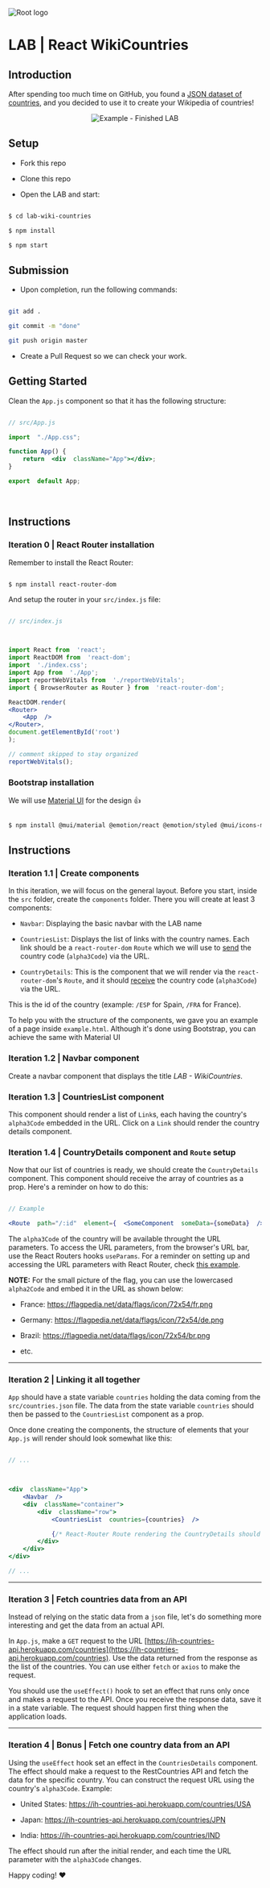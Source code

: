 
![Root logo](https://imgur.com/Hq8xgzy.png)

# LAB | React WikiCountries

  

## Introduction

  

After spending too much time on GitHub, you found a [JSON dataset of countries](https://ih-countries-api.herokuapp.com/countries), and you decided to use it to create your Wikipedia of countries!

  

<p  align="center">

<img  src="https://imgur.com/Kn6gmnR.gif"  alt="Example - Finished LAB"  />

</p>

  
  
  

## Setup

  

- Fork this repo

  

- Clone this repo

  

- Open the LAB and start:

  

```bash

$ cd lab-wiki-countries

$ npm install

$ npm start

```

  
  

## Submission

  

- Upon completion, run the following commands:

  

```bash

git add .

git commit -m "done"

git push origin master

```

  

- Create a Pull Request so we can check your work.

  
  

## Getting Started

  

Clean the `App.js` component so that it has the following structure:

  

```jsx

// src/App.js

import  "./App.css";

function App() {
	return  <div  className="App"></div>;
}

export  default App;

```

  

<br>

  

## Instructions

  

### Iteration 0 | React Router installation

  

Remember to install the React Router:

  

```shell

$ npm install react-router-dom

```

  

And setup the router in your `src/index.js` file:

  

```jsx

// src/index.js

  

import React from  'react';
import ReactDOM from  'react-dom';
import  './index.css';
import App from  './App';
import reportWebVitals from  './reportWebVitals';
import { BrowserRouter as Router } from  'react-router-dom';

ReactDOM.render(
<Router>
	<App  />
</Router>,
document.getElementById('root')
);

// comment skipped to stay organized
reportWebVitals();
```

  

### Bootstrap installation

  

We will use [Material UI](https://mui.com/) for the design :+1:

  

```sh

$ npm install @mui/material @emotion/react @emotion/styled @mui/icons-material
```


  

## Instructions

  

### Iteration 1.1 | Create components

  

In this iteration, we will focus on the general layout. Before you start, inside the `src` folder, create the `components` folder. There you will create at least 3 components:

  

-  `Navbar`: Displaying the basic navbar with the LAB name

  

-  `CountriesList`: Displays the list of links with the country names. Each link should be a `react-router-dom`  `Route` which we will use to <u>send</u> the country code (`alpha3Code`) via the URL.

  

-  `CountryDetails`: This is the component that we will render via the `react-router-dom`'s `Route`, and it should <u>receive</u> the country code (`alpha3Code`) via the URL.

  

This is the id of the country (example: `/ESP` for Spain, `/FRA` for France).

  

To help you with the structure of the components, we gave you an example of a page inside `example.html`. Although it's done using Bootstrap, you can achieve the same with Material UI

 

  

### Iteration 1.2 | Navbar component

  

Create a navbar component that displays the title *LAB - WikiCountries*.

  

### Iteration 1.3 | CountriesList component

  

This component should render a list of `Link`s, each having the country's `alpha3Code` embedded in the URL. Click on a `Link` should render the country details component.

  

### Iteration 1.4 | CountryDetails component and `Route` setup

  

Now that our list of countries is ready, we should create the `CountryDetails` component. This component should receive the array of countries as a prop. Here's a reminder on how to do this:

  

```jsx

// Example

<Route  path="/:id"  element={  <SomeComponent  someData={someData}  />  }  />

```

  
  
  

The `alpha3Code` of the country will be available throught the URL parameters. To access the URL parameters, from the browser's URL bar, use the React Routers hooks `useParams`. For a reminder on setting up and accessing the URL parameters with React Router, check [this example](https://reactrouter.com/docs/en/v6/api#useparams).

  
  
  

**NOTE:** For the small picture of the flag, you can use the lowercased `alpha2Code` and embed it in the URL as shown below:

  
  
  

- France: https://flagpedia.net/data/flags/icon/72x54/fr.png

- Germany: https://flagpedia.net/data/flags/icon/72x54/de.png

- Brazil: https://flagpedia.net/data/flags/icon/72x54/br.png

- etc.

  

----

  

### Iteration 2 | Linking it all together

  

`App` should have a state variable `countries` holding the data coming from the `src/countries.json` file. The data from the state variable `countries` should then be passed to the `CountriesList` component as a prop.

  

Once done creating the components, the structure of elements that your `App.js` will render should look somewhat like this:

  

```jsx

// ...

  

<div  className="App">
	<Navbar  />
	<div  className="container">
		<div  className="row">
			<CountriesList  countries={countries}  />

			{/* React-Router Route rendering the CountryDetails should go here */}
		</div>
	</div>
</div>

// ...

```

  

----

  

### Iteration 3 | Fetch countries data from an API

  

Instead of relying on the static data from a `json` file, let's do something more interesting and get the data from an actual API.

  

In `App.js`, make a `GET` request to the URL [https://ih-countries-api.herokuapp.com/countries](https://ih-countries-api.herokuapp.com/countries). Use the data returned from the response as the list of the countries. You can use either `fetch` or `axios` to make the request.

  

You should use the `useEffect()` hook to set an effect that runs only once and makes a request to the API. Once you receive the response data, save it in a state variable. The request should happen first thing when the application loads.

  

----

  

### Iteration 4 | Bonus | Fetch one country data from an API

  

Using the `useEffect` hook set an effect in the `CountriesDetails` component. The effect should make a request to the RestCountries API and fetch the data for the specific country. You can construct the request URL using the country's `alpha3Code`. Example:

  

- United States: https://ih-countries-api.herokuapp.com/countries/USA

  

- Japan: https://ih-countries-api.herokuapp.com/countries/JPN

  

- India: https://ih-countries-api.herokuapp.com/countries/IND

  

The effect should run after the initial render, and each time the URL parameter with the `alpha3Code` changes.

  

Happy coding! :heart: